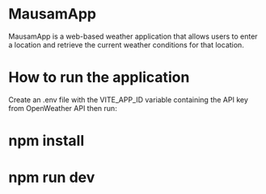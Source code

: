 # MausamApp
MausamApp is a web-based weather application that allows users to enter a location and retrieve the current weather conditions for that location.

# How to run the application
Create an .env file with the VITE_APP_ID variable containing the API key from OpenWeather API then run:
# npm install
# npm run dev
